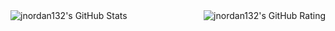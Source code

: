 <img align="left" alt="jnordan132's GitHub Stats" src="https://github-readme-stats.vercel.app/api/top-langs/?username=jnordan132&layout=compact">
<img align="right" alt="jnordan132's GitHub Rating" src="https://github-readme-stats.vercel.app/api?username=jnordan132&hide=contribs,stars&theme=default">
